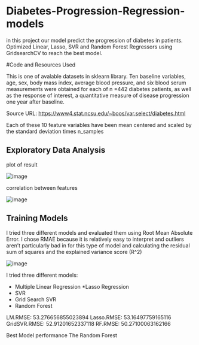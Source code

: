 # Diabetes-Progression-Regression-models
in this project our model predict the progression of diabetes in patients.
Optimized Linear, Lasso, SVR and Random Forest Regressors using GridsearchCV to reach the best model.

#Code and Resources Used

This is one of avalable datasets in sklearn library. Ten baseline variables, age, sex, body mass index, average blood pressure, and six blood serum measurements were obtained for each of n =442 diabetes patients, as well as the response of interest, a quantitative measure of disease progression one year after baseline.

Source URL:
https://www4.stat.ncsu.edu/~boos/var.select/diabetes.html

Each of these 10 feature variables have been mean centered and scaled by the standard deviation times n_samples

## Exploratory Data Analysis
plot of result

![image](https://user-images.githubusercontent.com/121250443/214771970-559bd2ab-c437-4e47-b21b-4ea8766df0d0.png)

correlation between features

![image](https://user-images.githubusercontent.com/121250443/214772017-086a8d10-c1ba-4920-a68c-9859538149c6.png)


## Training Models


I tried three different models and evaluated them using Root Mean Absolute Error. I chose RMAE because it is relatively easy to interpret and outliers aren’t particularly bad in for this type of model and calculating the residual sum of squares and the explained variance score (R^2)

![image](https://user-images.githubusercontent.com/121250443/214772840-a7e66466-c307-4f78-83ae-6dad67f2e852.png)


I tried three different models:

* Multiple Linear Regression 
*Lasso Regression
* SVR
* Grid Search SVR
* Random Forest


LM.RMSE: 53.276656855023894
Lasso.RMSE: 53.16497759165116
GridSVR.RMSE: 52.91201652337118
RF.RMSE: 50.27100063162166

Best Model performance
The Random Forest 


